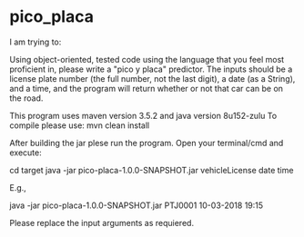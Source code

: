# pico_placa

I am trying to:

Using object-oriented, tested code using the language that you feel most proficient in, please write a "pico y placa" predictor. The inputs should be a license plate number (the full
number, not the last digit), a date (as a String), and a time, and the program will return whether or not that car can be on the road.

This program uses maven version 3.5.2 and java version 8u152-zulu
To compile please use:
mvn clean install

After building the jar plese run the program. 
Open your terminal/cmd and execute:

cd target
java -jar pico-placa-1.0.0-SNAPSHOT.jar vehicleLicense date time

E.g.,

java -jar pico-placa-1.0.0-SNAPSHOT.jar PTJ0001 10-03-2018 19:15

Please replace the input arguments as requiered.
